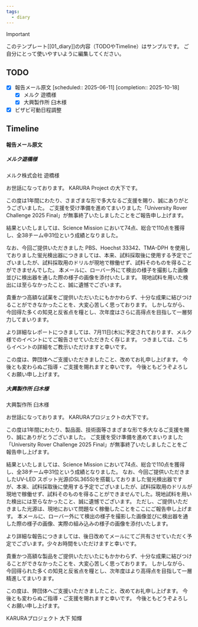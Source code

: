 ```yaml
---
tags:
  - diary
---
```

> [!IMPORTANT]
> このテンプレート[[01_diary]]の内容（TODOやTimeline）はサンプルです。
> ご自分にとって使いやすいように編集してください。

## TODO

- [x] 報告メール原文   [scheduled:: 2025-06-11]  [completion:: 2025-10-18]
	- [x] メルク 遊橋様
	- [x] 大興製作所 臼木様
- [x] ビザビ可動日程調整

## Timeline
#### 報告メール原文
##### メルク遊橋様
メルク株式会社
遊橋様

お世話になっております。
KARURA Project の大下です。

この度は1年間にわたり、さまざまな形で多大なるご支援を賜り、誠にありがとうございました。
ご支援を受け準備を進めてまいりました「University Rover Challenge 2025 Final」が無事終了いたしましたことをご報告申し上げます。

結果といたしましては、Science Mission において74点、総合で110点を獲得し、全38チーム中31位という成績となりました。

なお、今回ご提供いただきました PBS、Hoechst 33342、TMA-DPH を使用しておりました蛍光検出器につきましては、本来、試料採取後に使用する予定でございましたが、試料採取用のドリルが現地で稼働せず、試料そのものを得ることができませんでした。
本メールに、ローバー外にて検出の様子を撮影した画像並びに検出器を通した際の様子の画像を添付いたします。
現地試料を用いた検出には至らなかったこと、誠に遺憾でございます。

貴重かつ高額な試薬をご提供いただいたにもかかわらず、十分な成果に結びつけることができなかったことを、大変心苦しく思っております。
しかしながら、今回得た多くの知見と反省点を糧とし、次年度はさらに高得点を目指して一層努力してまいります。

より詳細なレポートにつきましては、7月11日(木)に予定されております、メルク様でのイベントにてご報告させていただきたく存じます。
つきましては、こちらイベントの詳細をご教示いただけますと幸いです。

この度は、弊団体へご支援いただきましたこと、改めてお礼申し上げます。
今後とも変わらぬご指導・ご支援を賜れますと幸いです。
今後ともどうぞよろしくお願い申し上げます。

##### 大興製作所 臼木様
大興製作所
臼木様

お世話になっております。
KARURAプロジェクトの大下です。

この度は1年間にわたり、製品面、技術面等さまざまな形で多大なるご支援を賜り、誠にありがとうございました。
ご支援を受け準備を進めてまいりました「University Rover Challenge 2025 Final」が無事終了いたしましたことをご報告申し上げます。

結果といたしましては、Science Mission において74点、総合で110点を獲得し、全38チーム中31位という成績となりました。
なお、今回ご提供いただきましたUV-LED スポット光源(DSL365S)を搭載しておりました蛍光検出器ですが、本来、試料採取後に使用する予定でございましたが、試料採取用のドリルが現地で稼働せず、試料そのものを得ることができませんでした。現地試料を用いた検出には至らなかったこと、誠に遺憾でございます。
ただし、ご提供いただきました光源は、現地において問題なく稼働したことをここにご報告申し上げます。
本メールに、ローバー外にて検出の様子を撮影した画像並びに検出器を通した際の様子の画像、実際の組み込みの様子の画像を添付いたします。

より詳細な報告につきましては、後日改めてメールにてご共有させていただく予定でございます。少々お時間をいただけますと幸いです。

貴重かつ高額な製品をご提供いただいたにもかかわらず、十分な成果に結びつけることができなかったことを、大変心苦しく思っております。
しかしながら、今回得られた多くの知見と反省点を糧とし、次年度はより高得点を目指して一層精進してまいります。

この度は、弊団体へご支援いただきましたこと、改めてお礼申し上げます。
今後とも変わらぬご指導・ご支援を賜れますと幸いです。
今後ともどうぞよろしくお願い申し上げます。

KARURAプロジェクト
大下 知輝